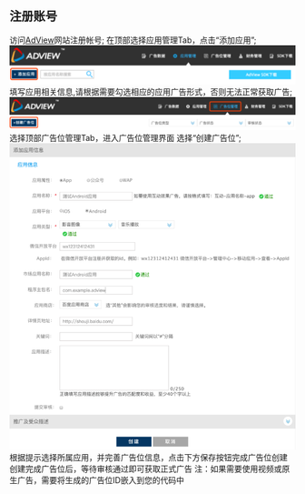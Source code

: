 ## 注册账号
  访问[AdView](http://www.adview.cn)网站注册帐号;
  在顶部选择应用管理Tab，点击“添加应用”;
  ![](_image/reg-nav.png)
  填写应用相关信息,请根据需要勾选相应的应用广告形式，否则无法正常获取广告;
  ![](_image/create-position.png)
  选择顶部广告位管理Tab，进入广告位管理界面 选择“创建广告位”;
  ![](_image/set-ad-info.png)
  根据提示选择所属应用，并完善广告位信息，点击下方保存按钮完成广告位创建
  创建完成广告位后，等待审核通过即可获取正式广告
  注：如果需要使用视频或原生广告，需要将生成的广告位ID嵌入到您的代码中
